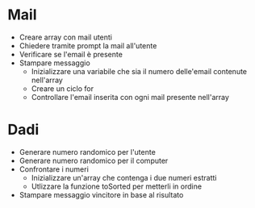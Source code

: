 # Mail
- Creare array con mail utenti
- Chiedere tramite prompt la mail all'utente
- Verificare se l'email è presente
- Stampare messaggio
     - Inizializzare una variabile che sia il numero delle'email contenute nell'array
     - Creare un ciclo for
     - Controllare l'email inserita con ogni mail presente nell'array 

# Dadi
- Generare numero randomico per l'utente
- Generare numero randomico per il computer
- Confrontare i numeri
    - Inizializzare un'array che contenga i due numeri estratti
    - Utlizzare la funzione toSorted per metterli in ordine
- Stampare messaggio vincitore in base al risultato